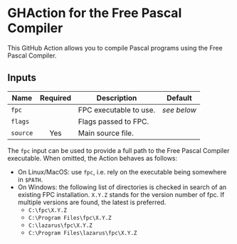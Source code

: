 # GHAction for the Free Pascal Compiler

This GitHub Action allows you to compile Pascal programs using the Free Pascal Compiler.

## Inputs

| Name     | Required | Description            | Default     |
| -------- | :------: | ---------------------- | ----------- |
| `fpc`    |          | FPC executable to use. | _see below_ |
| `flags`  |          | Flags passed to FPC.   |             |
| `source` | Yes      | Main source file.      |             |

The `fpc` input can be used to provide a full path to the Free Pascal Compiler executable.
When omitted, the Action behaves as follows:
- On Linux/MacOS: use `fpc`, i.e. rely on the executable being somewhere in `$PATH`.
- On Windows: the following list of directories is checked in search of an existing FPC installation.
  `X.Y.Z` stands for the version number of fpc. If multiple versions are found, the latest is preferred.
  * `C:\fpc\X.Y.Z`
  * `C:\Program Files\fpc\X.Y.Z`
  * `C:\lazarus\fpc\X.Y.Z`
  * `C:\Program Files\lazarus\fpc\X.Y.Z`
